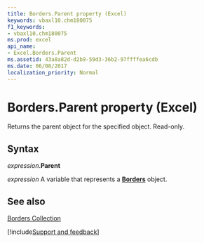 ```yaml
---
title: Borders.Parent property (Excel)
keywords: vbaxl10.chm180075
f1_keywords:
- vbaxl10.chm180075
ms.prod: excel
api_name:
- Excel.Borders.Parent
ms.assetid: 43a8a82d-d2b9-59d3-36b2-97ffffea6cdb
ms.date: 06/08/2017
localization_priority: Normal
---
```



# Borders.Parent property (Excel)

Returns the parent object for the specified object. Read-only.


## Syntax

_expression_.**Parent**

_expression_ A variable that represents a **[Borders](Excel.Borders.md)** object.


## See also


[Borders Collection](Excel.Borders.md)

[!include[Support and feedback](~/includes/feedback-boilerplate.md)]